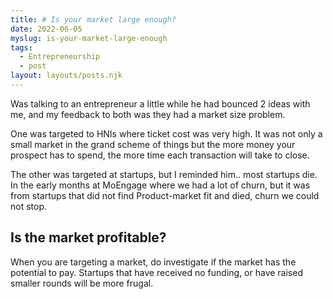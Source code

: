 ```yaml
---
title: # Is your market large enough? 
date: 2022-06-05
myslug: is-your-market-large-enough
tags: 
  - Entrepreneurship
  - post
layout: layouts/posts.njk
---
```

Was talking to an entrepreneur a little while he had bounced 2 ideas with me, and my feedback to both was they had a market size problem. 

One was targeted to HNIs where ticket cost was very high. It was not only a small market in the grand scheme of things but the more money your prospect has to spend, the more time each transaction will take to close. 

The other was targeted at startups, but I reminded him.. most startups die. In the early months at MoEngage where we had a lot of churn, but it was from startups that did not find Product-market fit and died, churn we could not stop. 

## Is the market profitable?

When you are targeting a market, do investigate if the market has the potential to pay. Startups that have received no funding, or have raised smaller rounds will be more frugal.
